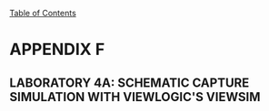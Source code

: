 [Table of Contents](https://github.com/JeffDeCola/my-masters-thesis#table-of-contents)

# APPENDIX F

## LABORATORY 4A: SCHEMATIC CAPTURE SIMULATION WITH VIEWLOGIC'S VIEWSIM
